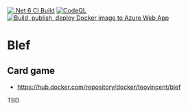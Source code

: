 [![.Net 6 CI Build](https://github.com/ArturWincenciak/Blef/actions/workflows/ci-build.yml/badge.svg?branch=main)](https://github.com/ArturWincenciak/Blef/actions/workflows/ci-build.yml) [![CodeQL](https://github.com/ArturWincenciak/Blef/actions/workflows/codeql-analysis.yml/badge.svg)](https://github.com/ArturWincenciak/Blef/actions/workflows/codeql-analysis.yml) [![Build, publish, deploy Docker image to Azure Web App](https://github.com/ArturWincenciak/Blef/actions/workflows/cd-build.yml/badge.svg?branch=ArturWincenciak-patch-1)](https://github.com/ArturWincenciak/Blef/actions/workflows/cd-build.yml)

# Blef

## Card game
- https://hub.docker.com/repository/docker/teovincent/blef

TBD
